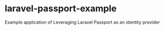 # laravel-passport-example
Example application of Leveraging Laravel Passport as an identity provider
